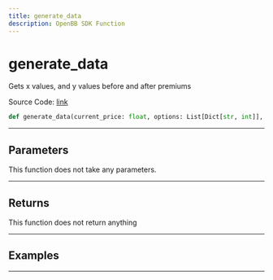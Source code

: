 ```yaml
---
title: generate_data
description: OpenBB SDK Function
---
```


# generate_data

Gets x values, and y values before and after premiums

Source Code: [link](https://github.com/OpenBB-finance/OpenBBTerminal/tree/main/openbb_terminal/stocks/options/yfinance_model.py#L287)

```python
def generate_data(current_price: float, options: List[Dict[str, int]], underlying: int) -> None
```
---

## Parameters

This function does not take any parameters.

---

## Returns

This function does not return anything

---

## Examples

---

